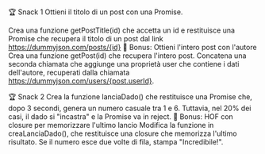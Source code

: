 🏆 Snack 1
Ottieni il titolo di un post con una Promise.

Crea una funzione getPostTitle(id) che accetta un id e restituisce una Promise che recupera il titolo di un post dal link https://dummyjson.com/posts/{id}
🎯 Bonus: Ottieni l'intero post con l'autore
Crea una funzione getPost(id) che recupera l'intero post. Concatena una seconda chiamata che aggiunge una proprietà user che contiene i dati dell'autore, recuperati dalla chiamata https://dummyjson.com/users/{post.userId}.

🏆 Snack 2
Crea la funzione lanciaDado() che restituisce una Promise che, dopo 3 secondi, genera un numero casuale tra 1 e 6. Tuttavia, nel 20% dei casi, il dado si "incastra" e la Promise va in reject.
🎯 Bonus: HOF con closure per memorizzare l'ultimo lancio
Modifica la funzione in creaLanciaDado(), che restituisce una closure che memorizza l'ultimo risultato. Se il numero esce due volte di fila, stampa "Incredibile!".
